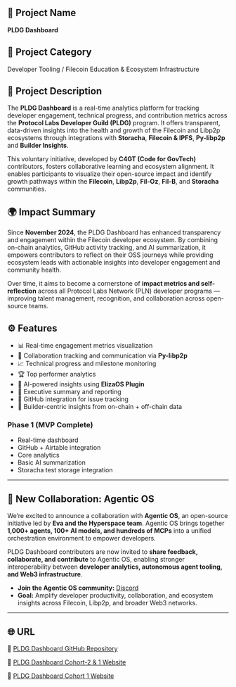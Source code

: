 ## 🧭 Project Name  
**PLDG Dashboard**

## 🧩 Project Category  
Developer Tooling / Filecoin Education & Ecosystem Infrastructure

## 🧠 Project Description  
The **PLDG Dashboard** is a real-time analytics platform for tracking developer engagement, technical progress, and contribution metrics across the **Protocol Labs Developer Guild (PLDG)** program. It offers transparent, data-driven insights into the health and growth of the Filecoin and Libp2p ecosystems through integrations with **Storacha**, **Filecoin & IPFS**, **Py-libp2p** and **Builder Insights**.  

This voluntary initiative, developed by **C4GT (Code for GovTech)** contributors, fosters collaborative learning and ecosystem alignment. It enables participants to visualize their open-source impact and identify growth pathways within the **Filecoin**, **Libp2p**, **Fil-Oz**, **Fil-B**, and **Storacha** communities.  

## 🌍 Impact Summary  
Since **November 2024**, the PLDG Dashboard has enhanced transparency and engagement within the Filecoin developer ecosystem. By combining on-chain analytics, GitHub activity tracking, and AI summarization, it empowers contributors to reflect on their OSS journeys while providing ecosystem leads with actionable insights into developer engagement and community health.  

Over time, it aims to become a cornerstone of **impact metrics and self-reflection** across all Protocol Labs Network (PLN) developer programs — improving talent management, recognition, and collaboration across open-source teams.

## ⚙️ Features  
- 📊 Real-time engagement metrics visualization  
- 🤝 Collaboration tracking and communication via **Py-libp2p**  
- 📈 Technical progress and milestone monitoring  
- 🏆 Top performer analytics  
- 🤖 AI-powered insights using **ElizaOS Plugin**  
- 📑 Executive summary and reporting  
- 🔄 GitHub integration for issue tracking  
- 🧠 Builder-centric insights from on-chain + off-chain data  

### **Phase 1 (MVP Complete)**  
- Real-time dashboard  
- GitHub + Airtable integration  
- Core analytics  
- Basic AI summarization  
- Storacha test storage integration

---

## 🤝 New Collaboration: Agentic OS

We’re excited to announce a collaboration with **Agentic OS**, an open-source initiative led by **Eva and the Hyperspace team**. Agentic OS brings together **1,000+ agents, 100+ AI models, and hundreds of MCPs** into a unified orchestration environment to empower developers.

PLDG Dashboard contributors are now invited to **share feedback, collaborate, and contribute** to Agentic OS, enabling stronger interoperability between **developer analytics, autonomous agent tooling, and Web3 infrastructure**.

* **Join the Agentic OS community:** [Discord](https://discord.gg/3fvxzs4E)
* **Goal:** Amplify developer productivity, collaboration, and ecosystem insights across Filecoin, Libp2p, and broader Web3 networks.

---

## 🌐 URL  

🔗 [PLDG Dashboard GitHub Repository](https://github.com/seetadev/pldg-dashboard)

🔗 [PLDG Dashboard Cohort-2 & 1 Website](https://pldg-dashboard-theta.vercel.app/)

🔗 [PLDG Dashboard Cohort 1 Website](https://pldg-dashboard.vercel.app/)




